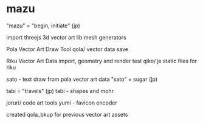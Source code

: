 # mazu

"mazu" = "begin, initiate" (jp)

import threejs
3d vector art lib
mesh generators

Pola Vector Art Draw Tool
qola/ vector data save

Riku Vector Art Data import, geometry and render test
qiko/ js static files for riku

sato - text draw from pola vector art data
"sato" = sugar (jp)

tabi = "travels" (jp)
tabi - shapes and mohr

joruri/ code art tools
yumi - favicon encoder

created qola_bkup for previous vector art assets




